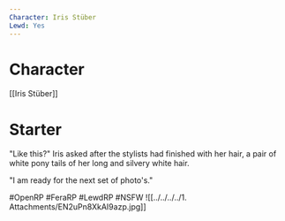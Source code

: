 ```yaml
---
Character: Iris Stüber
Lewd: Yes
---
```

# Character
[[Iris Stüber]]

# Starter
"Like this?" Iris asked after the stylists had finished with her hair, a pair of white pony tails of her long and silvery white hair.

"I am ready for the next set of photo's."

#OpenRP #FeraRP #LewdRP  #NSFW
![[../../../../1. Attachments/EN2uPn8XkAI9azp.jpg]]